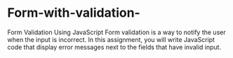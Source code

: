 # Form-with-validation-
Form Validation Using JavaScript
Form validation is a way to notify the user when the input is incorrect. In this assignment, you will 
write JavaScript code that display error messages next to the fields that have invalid input.
